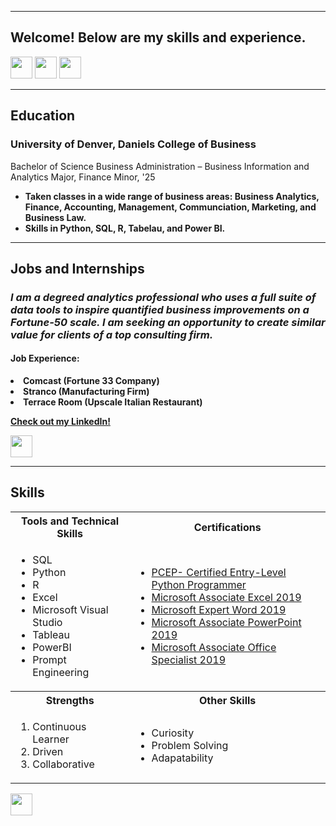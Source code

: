 <a name="top"></a>
<hr>

## Welcome! Below are my skills and experience.
[<img src="https://user-images.githubusercontent.com/91146906/162140860-bfb69654-5603-49bd-a7a1-a836ab1c772c.svg" height="35"/>](#education)
[<img src="https://user-images.githubusercontent.com/91146906/162140921-207cd392-cfe5-40e6-a84e-0a16e19e405a.svg" height="35"/>](#profExp)
[<img src="https://user-images.githubusercontent.com/91146906/162140965-cf707805-9abd-43f7-8314-4f96794c44dc.svg" height="35"/>](#skills)

<a name="education"></a>
<hr>

## Education
### University of Denver, Daniels College of Business
Bachelor of Science Business Administration – Business Information and Analytics Major, Finance Minor, '25

<ul>
  <li><b>Taken classes in a wide range of business areas: Business Analytics, Finance, Accounting, Management, Communciation, Marketing, and Business Law.</li>
  <li><b>Skills in Python, SQL, R, Tabelau, and Power BI.</li>
</li>
</ul>

<a name="profExp"></a>
<hr>

## Jobs and Internships
### _I am a degreed analytics professional who uses a full suite of data tools to inspire quantified business improvements on a Fortune-50 scale.  I am seeking an opportunity to create similar value for clients of a top consulting firm._

#### Job Experience:
<li><b>Comcast (Fortune 33 Company)</li>
<li><b>Stranco (Manufacturing Firm)</li>
<li><b>Terrace Room (Upscale Italian Restaurant)</li>

[Check out my LinkedIn!](https://www.linkedin.com/in/kathryn-depalma/)</i>

[<img src="https://user-images.githubusercontent.com/91146906/152072378-b0168a2d-e85c-47c6-a272-fcfb3f6a44ae.svg" height="35"/>](#top)

<a name="skills"></a>
<hr>

## Skills

<table>
  <tr>
    <th>Tools and Technical Skills</th>
    <th>Certifications</th>
  </tr>
  <tr>
    <td>
     <ul>
        <li>SQL</li>
        <li>Python</li>
        <li>R</li>
        <li>Excel</li>
        <li>Microsoft Visual Studio</li>
        <li>Tableau</li>
       <li>PowerBI</li>
       <li>Prompt Engineering</li>
      </ul>
    </td>
    <td>
     <ul>
        <li><a href = "https://www.credly.com/badges/5dc9033b-9206-47c2-9dc6-1f0d6dab4b88/linked_in_profile">PCEP- Certified Entry-Level Python Programmer</a></li>
        <li><a href = "https://www.credly.com/earner/earned/badge/5cbe9249-1411-4679-9551-dec87dca6053">Microsoft Associate Excel 2019</a></li>
        <li><a href = "https://www.credly.com/earner/earned/badge/a88a6369-f4fa-477a-8515-ddbf916e660d">Microsoft Expert Word 2019</a></li>
        <li><a href = "https://www.credly.com/earner/earned/badge/6c56cdb9-6da1-44f0-8b70-30fecac4da7c">Microsoft Associate PowerPoint 2019</a></li>
       <li><a href = "https://www.credly.com/earner/earned/badge/a3b8b0cc-95fb-4d38-b02b-2bfc086c0114">Microsoft Associate Office Specialist 2019</a></li>
      </ul>
    </td>
  </tr>
  <tr>
    <th>Strengths</th>
    <th>Other Skills</th>
 </tr>
 <tr>
   <td>
     <ol>
        <li>Continuous Learner</li>
        <li>Driven</li>
        <li>Collaborative</li>
     </ol>
   </td>
   <td>
     <ul>
        <li>Curiosity</li>
        <li>Problem Solving</li>
       <li>Adapatability</li>
     </ul>
   </td>
 </tr>
</table>

[<img src="https://user-images.githubusercontent.com/91146906/152072378-b0168a2d-e85c-47c6-a272-fcfb3f6a44ae.svg" height="35"/>](#top)
